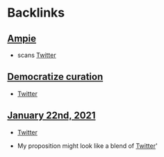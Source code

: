 
# Backlinks
## [Ampie](<Ampie.md>)
- scans [Twitter](<Twitter.md>)

## [Democratize curation](<Democratize curation.md>)
- [Twitter](<Twitter.md>)

## [January 22nd, 2021](<January 22nd, 2021.md>)
- [Twitter](<Twitter.md>)

- My proposition might look like a blend of [Twitter](<Twitter.md>)'

